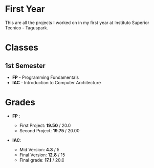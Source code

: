 
# First Year

This are all the projects I worked on in my first year at Instituto Superior Tecnico - Taguspark. 

# Classes
## 1st Semester 
 - **FP** - Programming Fundamentals
 - **IAC** - Introduction to Computer Architecture


# Grades

 - **FP** :
	
	 - First Project: **19.50** / 20.0 
	 - Second Project: **19.75** / 20.00

 - **IAC**: 
	 - Mid Version: **4.3** / 5
	 - Final Version: **12.8** / 15
	 - Final grade: **17.1** / 20.0

	 
